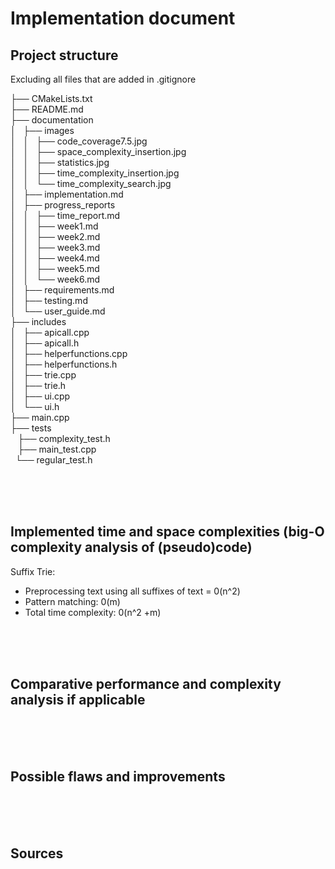 # Implementation document

## Project structure 

Excluding all files that are added in .gitignore

├── CMakeLists.txt <br />
├── README.md <br />
├── documentation <br />
│   ├── images <br />
│   │   ├── code_coverage7.5.jpg <br />
│   │   ├── space_complexity_insertion.jpg <br />
│   │   ├── statistics.jpg <br />
│   │   ├── time_complexity_insertion.jpg <br />
│   │   └── time_complexity_search.jpg <br />
│   ├── implementation.md <br />
│   ├── progress_reports <br />
│   │   ├── time_report.md <br />
│   │   ├── week1.md <br />
│   │   ├── week2.md <br />
│   │   ├── week3.md <br />
│   │   ├── week4.md <br />
│   │   ├── week5.md <br />
│   │   └── week6.md <br />
│   ├── requirements.md <br />
│   ├── testing.md <br />
│   └── user_guide.md <br />
├── includes <br />
│   ├── apicall.cpp <br />
│   ├── apicall.h <br />
│   ├── helperfunctions.cpp <br />
│   ├── helperfunctions.h <br />
│   ├── trie.cpp <br />
│   ├── trie.h <br />
│   ├── ui.cpp <br />
│   └── ui.h <br />
├── main.cpp <br />
├── tests <br />
    ├── complexity_test.h <br />
    ├── main_test.cpp <br />
    └── regular_test.h <br />

<br />
<br />
<br />

## Implemented time and space complexities (big-O complexity analysis of (pseudo)code)

Suffix Trie:
- Preprocessing text  using all suffixes of text = 0(n^2)
- Pattern matching: 0(m)
- Total time complexity: 0(n^2 +m)

<br />
<br />
<br />

## Comparative performance and complexity analysis if applicable

<br />
<br />
<br />


## Possible flaws and improvements

<br />
<br />
<br />


## Sources

<br />
<br />
<br />


